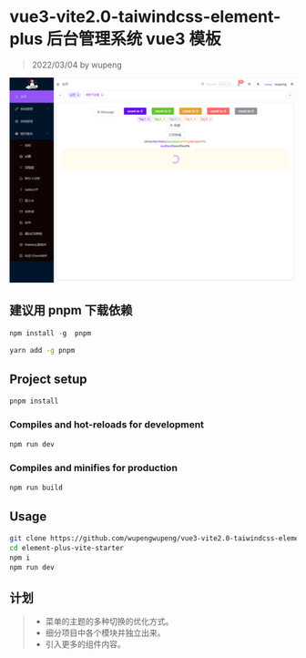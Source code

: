 # vue3-vite2.0-taiwindcss-element-plus 后台管理系统 vue3 模板

> 2022/03/04 by wupeng

![vue3后台管理模板](/src/assets/vue3-manger.png)

## 建议用 pnpm 下载依赖

```javascript
npm install -g  pnpm
```

```bash
yarn add -g pnpm
```

## Project setup

```bash
pnpm install
```

### Compiles and hot-reloads for development

```bash
npm run dev
```

### Compiles and minifies for production

```bash
npm run build
```

## Usage

```bash
git clone https://github.com/wupengwupeng/vue3-vite2.0-taiwindcss-element-plus.git
cd element-plus-vite-starter
npm i
npm run dev
```

## 计划

> - 菜单的主题的多种切换的优化方式。
> - 细分项目中各个模块并独立出来。
> - 引入更多的组件内容。
